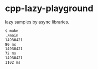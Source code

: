 # cpp-lazy-playground

lazy samples by async libraries.

```sh
$ make
./main
14930421
80 ms
14930421
72 ms
14930421
1102 ms
```
